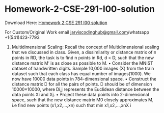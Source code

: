 # Homework-2-CSE-291-I00-solution

Download Here: [Homework 2 CSE 291 I00 solution](https://jarviscodinghub.com/assignment/homework-2-cse-291-i00-solution/)

For Custom/Original Work email jarviscodinghub@gmail.com/whatsapp +1(541)423-7793

1. Multidimensional Scaling: Recall the concept of Multidimensional scaling that we discussed in class. Given, a dissimilarity or distance matrix of n points in RD, the task is to ﬁnd n points in Rd, d < D, such that the new distance matrix M’ is as close as possible to M. • Consider the MNIST dataset of handwritten digits. Sample 10,000 images (X) from the train dataset such that each class has equal number of images(1000). We now have 10000 data points in 784-dimensional space. • Construct the distance matrix D for all the pairs of points. D should be of dimension 10000×10000, where Di,j represents the Euclidean distance between the data points Xi and Xj. • Project these data points into 2-dimensional space, such that the new distance matrix M0 closely approximates M, i.e ﬁnd new points (x1,x2,...,xn) such that min x1,x2,...,xnX i
